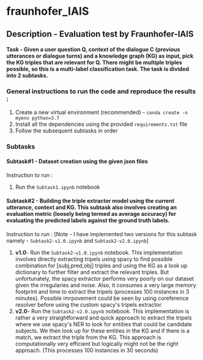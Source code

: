 # fraunhofer_IAIS
## Description - Evaluation test by Fraunhofer-IAIS

#### Task - Given a user question Q, context of the dialogue C (previous utterances or dialogue turns) and a knowledge graph (KG) as input, pick the KG triples that are relevant for Q. There might be multiple triples possible, so this is a multi-label classification task. The task is divided into 2 subtasks. 

### General instructions to run the code and reproduce the results : 
1. Create a new virtual environment (recommended) - `conda create -n myenv python=3.7`
2. Install all the dependencies using the provided `requirements.txt` file
3. Follow the subsequent subtasks in order 

### Subtasks

#### Subtask#1 - Dataset creation using the given json files
Instruction to run :
1. Run the `Subtask1.ipynb` notebook

#### Subtask#2 - Building the triple extractor model using the current utterance, context and KG. This subtask also involves creating an evaluation metric (loosely being termed as average accuracy) for evaluating the predicted labels against the ground truth labels. 
Instruction to run :
[Note - I have implemented two versions for this subtask namely - `Subtask2-v1.0.ipynb` and `Subtask2-v2.0.ipynb`]
1. __v1.0__- Run the `Subtask2-v1.0.ipynb` notebook. This implementation involves directly extracting tripels using spacy to find possible combination for [subj,pred,obj] triples and using the KG as a look up dictionary to further filter and extract the relevant triples. But unfortunately, the spacy extractor performs very poorly on our dataset given the irregularies and noise. Also, it consumes a very large memory footprint and time to extract the tripels (processes 100 instances in 3 minutes). Possible imrpovement could be seen by using coreference resolver before using the custom spacy's tripels extractor.
2.  __v2.0__- Run the `Subtask2-v2.0.ipynb` notebook. This implementation is rather a very straightforward and quick approach to extract the tripels where we use spacy's NER to look for entities that could be candidate subjects. We then look up for these entities in the KG and if there is a match, we extract the triple from the KG. This approach is computationally very efficient but logically might not be the right approach. (This processes 100 instances in 30 seconds) 



